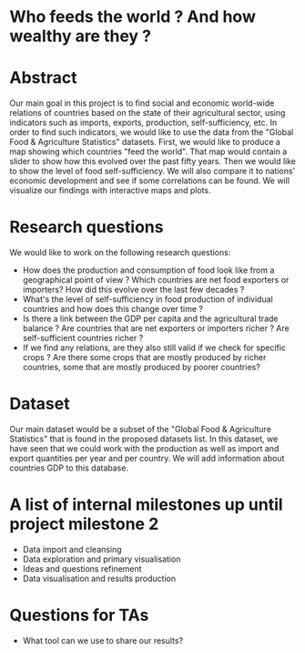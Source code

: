 # Who feeds the world ? And how wealthy are they ?

# Abstract
Our main goal in this project is to find social and economic world-wide relations of countries based on the state of their agricultural sector, using indicators such as imports, exports, production, self-sufficiency, etc. In order to find such indicators, we would like to use the data from the "Global Food & Agriculture Statistics" datasets. First, we would like to produce a map showing which countries "feed the world". That map would contain a slider to show how this evolved over the past fifty years. Then we would like to show the level of food self-sufficiency. We will also compare it to nations' economic development and see if some correlations can be found. We will visualize our findings with interactive maps and plots. 

# Research questions
We would like to work on the following research questions:
- How does the production and consumption of food look like from a geographical point of view ? Which countries are net food exporters or importers? How did this evolve over the last few decades ?
- What's the level of self-sufficiency in food production of individual countries and how does this change over time ?
- Is there a link between the GDP per capita and the agricultural trade balance ? Are countries that are net exporters or importers richer ? Are self-sufficient countries richer ? 
- If we find any relations, are they also still valid if we check for specific crops ? Are there some crops that are mostly produced by richer countries, some that are mostly produced by poorer countries?

# Dataset
Our main dataset would be a subset of the "Global Food & Agriculture Statistics" that is found in the proposed datasets list. In this dataset, we have seen that we could work with the production as well as import and export quantities per year and per country. We will add information about countries GDP to this database.

# A list of internal milestones up until project milestone 2
- Data import and cleansing
- Data exploration and primary visualisation
- Ideas and questions refinement
- Data visualisation and results production

# Questions for TAs
- What tool can we use to share our results? 
